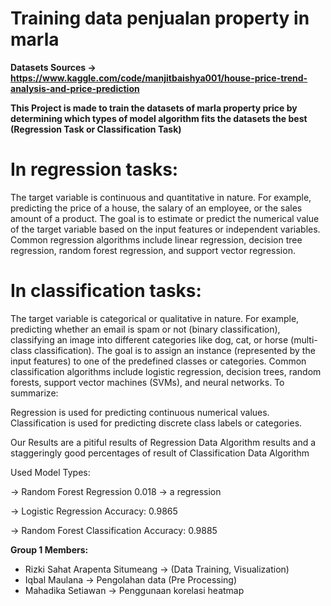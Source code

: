 # **Training data penjualan property in marla**

**Datasets Sources -> https://www.kaggle.com/code/manjitbaishya001/house-price-trend-analysis-and-price-prediction**

**This Project is made to train the datasets of marla property price by determining which types of model algorithm fits the datasets the best (Regression Task or Classification Task)**

# **In regression tasks:**

The target variable is continuous and quantitative in nature. For example, predicting the price of a house, the salary of an employee, or the sales amount of a product.
The goal is to estimate or predict the numerical value of the target variable based on the input features or independent variables.
Common regression algorithms include linear regression, decision tree regression, random forest regression, and support vector regression.

# **In classification tasks:**

The target variable is categorical or qualitative in nature. For example, predicting whether an email is spam or not (binary classification), classifying an image into different categories like dog, cat, or horse (multi-class classification).
The goal is to assign an instance (represented by the input features) to one of the predefined classes or categories.
Common classification algorithms include logistic regression, decision trees, random forests, support vector machines (SVMs), and neural networks.
To summarize:

Regression is used for predicting continuous numerical values.
Classification is used for predicting discrete class labels or categories.


Our Results are a pitiful results of Regression Data Algorithm results and a staggeringly good percentages of result of Classification Data Algorithm


Used Model Types:

-> Random Forest Regression 0.018 -> a regression

-> Logistic Regression Accuracy: 0.9865

-> Random Forest Classification Accuracy: 0.9885

**Group 1 Members:**

*   Rizki Sahat Arapenta Situmeang -> (Data Training, Visualization)
*   Iqbal Maulana -> Pengolahan data (Pre Processing)
*   Mahadika Setiawan -> Penggunaan korelasi heatmap


